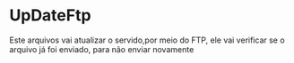 # UpDateFtp
Este arquivos vai atualizar o servido,por meio do FTP, ele vai verificar se o arquivo já foi enviado, para não enviar novamente 
